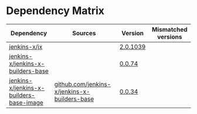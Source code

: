 # Dependency Matrix

Dependency | Sources | Version | Mismatched versions
---------- | ------- | ------- | -------------------
[jenkins-x/jx](https://github.com/jenkins-x/jx) |  | [2.0.1039](https://github.com/jenkins-x/jx/releases/tag/v2.0.1039) | 
[jenkins-x/jenkins-x-builders-base](https://github.com/jenkins-x/jenkins-x-builders-base) |  | [0.0.74](https://github.com/jenkins-x/jenkins-x-builders-base/releases/tag/v0.0.74) | 
[jenkins-x/jenkins-x-builders-base-image](https://github.com/jenkins-x/jenkins-x-builders-base-image) | [github.com/jenkins-x/jenkins-x-builders-base](https://github.com/jenkins-x/jenkins-x-builders-base) | [0.0.34]() | 
